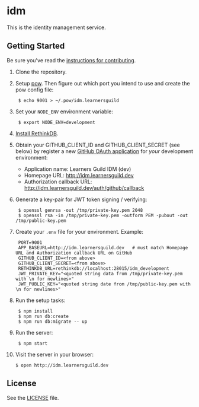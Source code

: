 # idm

This is the identity management service.

## Getting Started

Be sure you've read the [instructions for contributing](./CONTRIBUTING.md).

1. Clone the repository.

2. Setup [pow][pow]. Then figure out which port you intend to use and create the pow config file:

        $ echo 9001 > ~/.pow/idm.learnersguild

3. Set your `NODE_ENV` environment variable:

        $ export NODE_ENV=development

4. [Install RethinkDB][install-rethinkdb].

5. Obtain your GITHUB_CLIENT_ID and GITHUB_CLIENT_SECRET (see below) by register a new [GitHub OAuth application][github-register-application] for _your_ development environment:
    - Application name: Learners Guild IDM (dev)
    - Homepage URL: http://idm.learnersguild.dev
    - Authorization callback URL: http://idm.learnersguild.dev/auth/github/callback

6. Generate a key-pair for JWT token signing / verifying:

        $ openssl genrsa -out /tmp/private-key.pem 2048
        $ openssl rsa -in /tmp/private-key.pem -outform PEM -pubout -out /tmp/public-key.pem

7. Create your `.env` file for your environment. Example:

        PORT=9001
        APP_BASEURL=http://idm.learnersguild.dev   # must match Homepage URL and Authorization callback URL on GitHub
        GITHUB_CLIENT_ID=<from above>
        GITHUB_CLIENT_SECRET=<from above>
        RETHINKDB_URL=rethinkdb://localhost:28015/idm_development
        JWT_PRIVATE_KEY="<quoted string data from /tmp/private-key.pem with \n for newlines>"
        JWT_PUBLIC_KEY="<quoted string date from /tmp/public-key.pem with \n for newlines>"

8. Run the setup tasks:

        $ npm install
        $ npm run db:create
        $ npm run db:migrate -- up

9. Run the server:

        $ npm start

10. Visit the server in your browser:

        $ open http://idm.learnersguild.dev


## License

See the [LICENSE](./LICENSE) file.


[github-register-application]: https://github.com/settings/applications/new
[install-rethinkdb]: https://www.rethinkdb.com/docs/install/
[pow]: http://pow.cx
